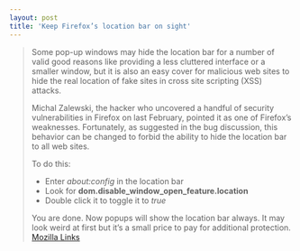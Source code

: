 ```yaml
---
layout: post
title: 'Keep Firefox’s location bar on sight'
---
```

> Some pop-up windows may hide the location bar for a number of valid good reasons like providing a less cluttered interface or a smaller window, but it is also an easy cover for malicious web sites to hide the real location of fake sites in cross site scripting (XSS) attacks. 
> 
> Michal Zalewski, the hacker who uncovered a handful of security vulnerabilities in Firefox on last February, pointed it as one of Firefox’s weaknesses. Fortunately, as suggested in the bug discussion, this behavior can be changed to forbid the ability to hide the location bar to all web sites. 
> 
> To do this: 
> 
>   * Enter _about:config_ in the location bar 
>   * Look for **dom.disable_window_open_feature.location**
>   * Double click it to toggle it to _true_
> 
> You are done. Now popups will show the location bar always. It may look weird at first but it’s a small price to pay for additional protection. [Mozilla Links](http://mozillalinks.org/wp/2007/03/keep-firefoxs-location-bar-on-sight/)
